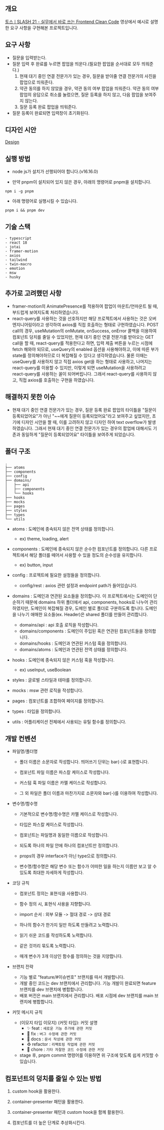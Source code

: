 ## 개요

[토스ㅣSLASH 21 - 실무에서 바로 쓰는 Frontend Clean Code](https://www.youtube.com/watch?v=edWbHp_k_9Y) 영상에서 예시로 설명한 요구 사항을 구현해본 프로젝트입니다.

## 요구 사항

- 질문을 입력받는다.
- 질문 입력 후 완료를 누르면 팝업을 띄운다.(필요한 팝업을 순서대로 모두 띄워준다.)
   1. 현재 대기 중인 연결 전문가가 있는 경우, 질문을 받아줄 연결 전문가의 사진을 팝업으로 띄워준다.
   2. 약관 동의를 하지 않았을 경우, 약관 동의 여부 팝업을 띄워준다. 약관 동의 여부 팝업의 응답으로 취소를 눌렀으면, 질문 등록을 하지 않고, 다음 팝업을 보여주지 않는다.
   3. 질문 등록 완료 팝업을 띄워준다.
- 질문 등록이 완료되면 입력창이 초기화된다.

## 디자인 시안

[Design](https://www.figma.com/file/oDhME9M41AV9hbVPBt7BHs/slash-2021-clean-code?node-id=0%3A1&t=3D0uiDEVxqr36OIP-1)

## 실행 방법

- node js가 설치가 선행되어야 합니다.(v16.16.0)

- 만약 pnpm이 설치되어 있지 않은 경우, 아래의 명령어로 pnpm을 설치합니다.

```shell
npm i -g pnpm
```

- 아래 명령어로 실행시킬 수 있습니다.

```shell
pnpm i && pnpm dev
```

## 기술 스택

```
- typescript
- react 18
- jotai
- framer-motion
- axios
- tailwind
- twin-macro
- emotion
- msw
- husky
```

## 추가로 고려했던 사항

- framer-motion의 AnimatePresence를 적용하여 팝업이 마운트/언마운트 될 때, 부드럽게 보여지도록 처리하였습니다.
- react-query를 사용하는 것을 선호하지만 해당 프로젝트에서 사용하는 것은 오버 엔지니어링이라고 생각하여 axios를 직접 호출하는 형태로 구현하였습니다. POST call의 경우, useMutation의 onMutate, onSuccess, onError 콜백을 이용하여 컴포넌트 덩치를 줄일 수 있었지만, 현재 대기 중인 연결 전문가를 받아오는 GET call을 할 때, react-query를 적용한다고 하면, 입력 제출 버튼을 누르는 시점에 fetch 해와야 되므로, useQuery의 enabled 옵션을 사용해야하고, 이에 따른 부가 state를 정의해야하므로 더 복잡해질 수 있다고 생각하였습니다. 물론 이때는 useQuery를 사용하지 않고 직접 axios get을 하는 형태로 사용하고, 나머지는 react-query를 이용할 수 있지만, 이렇게 되면 useMutation을 사용하려고 react-query를 사용하는 꼴이 되어버립니다. 그래서 react-query를 사용하지 않고, 직접 axios를 호출하는 구현을 하였습니다.
## 해결하지 못한 이슈

- 현재 대기 중인 연결 전문가가 있는 경우, 질문 등록 완료 팝업의 타이틀을 "질문이 등록되었어요"가 아닌 "~~에게 질문이 등록되었어요"라고 보여주고 싶었지만, 초기에 디자인 시안을 짤 때, 이를 고려하지 않고 디자인 하여 text overflow가 발생하였습니다. 그래서 현재 대기 중인 연결 전문가가 있는 경우의 팝업에 대해서도 기존과 동일하게 "질문이 등록되었어요" 타이틀을 보여주게 되었습니다.

## 폴더 구조

```
.
├── atoms
├── components
├── config
├── domains/
│   ├── api
│   ├── components
│   └── hooks
├── hooks
├── mocks
├── pages
├── styles
├── types
└── utils
```

- atoms : 도메인에 종속되지 않은 전역 상태를 정의합니다.

  - ex) theme, loading, alert

- components : 도메인에 종속되지 않은 순수한 컴포넌트를 정의합니다. 다른 프로젝트에서 해당 폴더를 떼어서 사용할 수 있을 정도의 순수성을 유지합니다.

  - ex) button, input

- config : 프로젝트에 필요한 설정들을 정의합니다.

  - config/rest : axios 관련 설정과 endpoint path가 들어있습니다.

- domains : 도메인과 연관된 요소들을 정의합니다. 이 프로젝트에서는 도메인이 단순하기 때문에 domains 하위 폴더에서 api, components, hooks로 나누어 관리하였지만, 도메인이 복잡해질 경우, 도메인 별로 폴더로 구분하도록 합니다. 도메인을 나누기 애매한 요소들(ex. Header)은 shared 폴더를 만들어 관리합니다.

  - domains/api : api 호출 로직을 작성합니다.
  - domains/components : 도메인이 주입된 혹은 연관된 컴포넌트들을 정의합니다.
  - domains/hooks : 도메인과 연관된 커스텀 훅을 정의합니다.
  - domains/atoms : 도메인과 연관된 전역 상태를 정의합니다.

- hooks : 도메인에 종속되지 않은 커스텀 훅을 작성합니다.

  - ex) useInput, useBoolean

- styles : 글로벌 스타일과 테마를 정의합니다.

- mocks : msw 관련 로직을 작성합니다.

- pages : 컴포넌트를 조합하여 페이지를 정의합니다.

- types : 타입을 정의합니다.

- utils : 어플리케이션 전체에서 사용되는 유틸 함수를 정의합니다.

## 개발 컨벤션

- 파일명/폴더명

  - 폴더 이름은 소문자로 작성합니다. 띄어쓰기 단위는 bar(-)로 표현합니다.

  - 컴포넌트 파일 이름은 파스칼 케이스로 작성합니다.

  - 커스텀 훅 파일 이름은 카멜 케이스로 작성합니다.

  - 그 외 파일은 폴더 이름과 마찬가지로 소문자와 bar(-)를 이용하여 작성합니다.

- 변수명/함수명

  - 기본적으로 변수명/함수명은 카멜 케이스로 작성합니다.

  - 타입은 파스칼 케이스로 작성합니다.

  - 컴포넌트는 파일명과 동일한 이름으로 작성합니다.

  - 되도록 하나의 파일 안에 하나의 컴포넌트만 정의합니다.

  - props의 경우 interface가 아닌 type으로 정의합니다.

  - 변수명/함수명은 해당 변수 또는 함수가 어떠한 일을 하는지 이름만 보고 알 수 있도록 최대한 자세하게 작성합니다.

- 코딩 규칙

  - 컴포넌트 정의는 표현식을 사용합니다.

  - 함수 정의 시, 표현식 사용을 지향합니다.

  - import 순서 : 외부 모듈 -> 절대 경로 -> 상대 경로

  - 하나의 함수가 한가지 일만 하도록 만들려고 노력합니다.

  - 읽기 쉬운 코드를 작성하도록 노력합니다.

  - 같은 것끼리 묶도록 노력합니다.

  - 매개 변수가 3개 이상인 함수를 정의하는 것을 지양합니다.

- 브랜치 전략
   - 기능 별로 "feature/#이슈번호" 브랜치를 따서 개발합니다.
   - 개발 중인 코드는 dev 브랜치에서 관리합니다. 기능 개발이 완료되면 feature 브랜치를 dev 브랜치에 병합합니다.
   - 배포 버전은 main 브랜치에서 관리합니다. 배포 시점에 dev 브랜치를 main 브랜치에 병합합니다.
- 커밋 메시지 규칙
   - (이모지 타입 이모지) (커밋 타입): 커밋 설명
      - :sparkles: feat : `새로운 기능 추가에 관한 커밋`
      - :bug: fix : `버그 수정에 관한 커밋`
      - :memo: docs : `문서 작성에 관한 커밋`
      - :recycle: refactor : `리팩토링 작업에 관한 커밋`
      - :truck: chore : `기타 자잘한 코드 수정에 관한 커밋`
  - stage 후, pnpm commit 명령어를 이용하면 위 구조에 맞도록 쉽게 커밋할 수 있습니다.
## 컴포넌트의 덩치를 줄일 수 있는 방법

1. custom hook을 활용한다.

2. container-presenter 패턴을 활용한다.

3. container-presenter 패턴과 custom hook을 함께 활용한다.

4. 컴포넌트를 더 높은 단계로 추상화시킨다.
